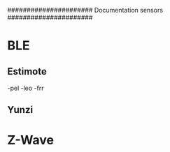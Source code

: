 ######################
Documentation sensors
######################

BLE
=====
Estimote
----------
-pel
-leo
-frr


Yunzi
----------


Z-Wave
======
